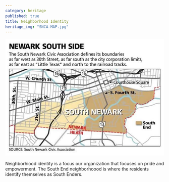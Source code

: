 ```yaml
---
category: heritage
published: true
title: Neighborhood Identity
heritage_img: "SNCA-MAP.jpg"
---
```


![SNCA-MAP.jpg](/public/images/SNCA-MAP.jpg)

Neighborhiood identity is a focus our organization that focuses on pride and empowerment. The South End neighborhoood is where the residents identify themselves as South Enders.